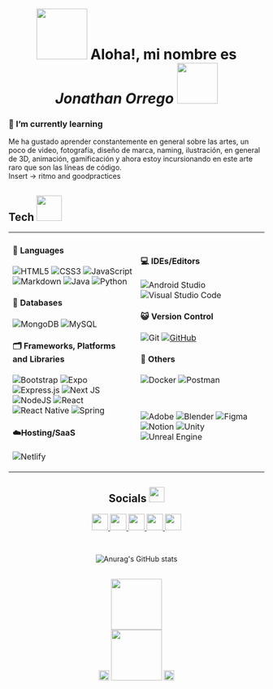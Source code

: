 <div id="header" align="center" text>
<h1>
  <img src="https://media4.giphy.com/media/v1.Y2lkPTc5MGI3NjExOW9kZnE5eTdkdDRvbjZsemN3MXBjeDVzY3F1ZGxvNWlnbzBhMHNhcyZlcD12MV9pbnRlcm5hbF9naWZfYnlfaWQmY3Q9cw/6cyetttpTEhNqTJ8ZL/giphy.gif" width="100"/> Aloha!, mi nombre es <em><strong>Jonathan Orrego</strong></em> <img src="https://media4.giphy.com/media/v1.Y2lkPTc5MGI3NjExOW9kZnE5eTdkdDRvbjZsemN3MXBjeDVzY3F1ZGxvNWlnbzBhMHNhcyZlcD12MV9pbnRlcm5hbF9naWZfYnlfaWQmY3Q9cw/6cyetttpTEhNqTJ8ZL/giphy.gif" width="80"/>
  </h1>
</div>

### 🌱 I’m currently learning

<div>
Me ha gustado aprender constantemente en general sobre las artes, un poco de video, fotografía, diseño de marca, naming, ilustración, en general de 3D, animación, gamificación y ahora estoy incursionando en este arte raro que son las líneas de código.
<br> 
Insert -> ritmo and goodpractices
</div>

## Tech  <img src="https://media1.giphy.com/media/v1.Y2lkPTc5MGI3NjExbWJqaWx5ejQ5eG13b2w5dmt6bDJ2aWUyZjJ1YXZyczFhc2lhNTRsMSZlcD12MV9pbnRlcm5hbF9naWZfYnlfaWQmY3Q9cw/YRMb6dd7zprS00JdGZ/giphy.gif" width="50"/>

<table>
  <tr><td valign="top" width="50%">

#### 🧩 Languages
![HTML5](https://img.shields.io/badge/html5-%23E34F26.svg?style=for-the-badge&logo=html5&logoColor=white)
![CSS3](https://img.shields.io/badge/css3-%231572B6.svg?style=for-the-badge&logo=css3&logoColor=white)
![JavaScript](https://img.shields.io/badge/javascript-%23323330.svg?style=for-the-badge&logo=javascript&logoColor=%23F7DF1E)
![Markdown](https://img.shields.io/badge/markdown-%23000000.svg?style=for-the-badge&logo=markdown&logoColor=white)
![Java](https://img.shields.io/badge/java-%23ED8B00.svg?style=for-the-badge&logo=openjdk&logoColor=white)
![Python](https://img.shields.io/badge/python-3670A0?style=for-the-badge&logo=python&logoColor=ffdd54)

#### 📎 Databases 
![MongoDB](https://img.shields.io/badge/MongoDB-%234ea94b.svg?style=for-the-badge&logo=mongodb&logoColor=white)
![MySQL](https://img.shields.io/badge/mysql-4479A1.svg?style=for-the-badge&logo=mysql&logoColor=white)

#### 🗂️ Frameworks, Platforms and Libraries
![Bootstrap](https://img.shields.io/badge/bootstrap-%238511FA.svg?style=for-the-badge&logo=bootstrap&logoColor=white)
![Expo](https://img.shields.io/badge/expo-1C1E24?style=for-the-badge&logo=expo&logoColor=#D04A37)
![Express.js](https://img.shields.io/badge/express.js-%23404d59.svg?style=for-the-badge&logo=express&logoColor=%2361DAFB)
![Next JS](https://img.shields.io/badge/Next-black?style=for-the-badge&logo=next.js&logoColor=white)
![NodeJS](https://img.shields.io/badge/node.js-6DA55F?style=for-the-badge&logo=node.js&logoColor=white)
![React](https://img.shields.io/badge/react-%2320232a.svg?style=for-the-badge&logo=react&logoColor=%2361DAFB)
![React Native](https://img.shields.io/badge/react_native-%2320232a.svg?style=for-the-badge&logo=react&logoColor=%2361DAFB)
![Spring](https://img.shields.io/badge/spring-%236DB33F.svg?style=for-the-badge&logo=spring&logoColor=white)

#### ☁️Hosting/SaaS

![Netlify](https://img.shields.io/badge/netlify-%23000000.svg?style=for-the-badge&logo=netlify&logoColor=#00C7B7)

</td><td valign="top" width="50%">

<br>

#### 💻 IDEs/Editors
![Android Studio](https://img.shields.io/badge/android%20studio-346ac1?style=for-the-badge&logo=android%20studio&logoColor=white)
![Visual Studio Code](https://img.shields.io/badge/Visual%20Studio%20Code-0078d7.svg?style=for-the-badge&logo=visual-studio-code&logoColor=white)

#### 😺 Version Control

![Git](https://img.shields.io/badge/git-%23F05033.svg?style=for-the-badge&logo=git&logoColor=white)
[![GitHub](https://img.shields.io/badge/github-%23121011.svg?style=for-the-badge&logo=github&logoColor=white)](https://github.com/Bartum-dev-time)
<br>
#### 🎨 Others

![Docker](https://img.shields.io/badge/docker-%230db7ed.svg?style=for-the-badge&logo=docker&logoColor=white)
![Postman](https://img.shields.io/badge/Postman-FF6C37?style=for-the-badge&logo=postman&logoColor=white)

<br>

![Adobe](https://img.shields.io/badge/adobe-%23FF0000.svg?style=for-the-badge&logo=adobe&logoColor=white)
![Blender](https://img.shields.io/badge/blender-%23F5792A.svg?style=for-the-badge&logo=blender&logoColor=white)
![Figma](https://img.shields.io/badge/figma-%23F24E1E.svg?style=for-the-badge&logo=figma&logoColor=white)
![Notion](https://img.shields.io/badge/Notion-%23000000.svg?style=for-the-badge&logo=notion&logoColor=white)
![Unity](https://img.shields.io/badge/unity-%23000000.svg?style=for-the-badge&logo=unity&logoColor=white)
![Unreal Engine](https://img.shields.io/badge/unrealengine-%23313131.svg?style=for-the-badge&logo=unrealengine&logoColor=white)

  </tr>
</table>

<div align="center">

## Socials  <img src="https://media3.giphy.com/media/v1.Y2lkPTc5MGI3NjExbGU1aGpoNGRsdHdsNHRzcmV6cXBqeDJlZnE0N2xlZG12ODZpczRocSZlcD12MV9pbnRlcm5hbF9naWZfYnlfaWQmY3Q9cw/JOKNhECjvsNSyEUaeM/giphy.gif" width="30"/>

<p align="center"> <a href="https://www.behance.com/bartumtime" target="_blank" rel="noreferrer"> <picture> <source media="(prefers-color-scheme: dark)" srcset="https://raw.githubusercontent.com/danielcranney/readme-generator/main/public/icons/socials/behance-dark.svg" /> <source media="(prefers-color-scheme: light)" srcset="https://raw.githubusercontent.com/danielcranney/readme-generator/main/public/icons/socials/behance.svg" /> <img src="https://raw.githubusercontent.com/danielcranney/readme-generator/main/public/icons/socials/behance.svg" width="32" height="32" /> </picture> </a> <a href="http://www.instagram.com/sujeto_poetico" target="_blank" rel="noreferrer"> <picture> <source media="(prefers-color-scheme: dark)" srcset="https://raw.githubusercontent.com/danielcranney/readme-generator/main/public/icons/socials/instagram-dark.svg" /> <source media="(prefers-color-scheme: light)" srcset="https://raw.githubusercontent.com/danielcranney/readme-generator/main/public/icons/socials/instagram.svg" /> <img src="https://raw.githubusercontent.com/danielcranney/readme-generator/main/public/icons/socials/instagram.svg" width="32" height="32" /> </picture> </a> <a href="https://www.linkedin.com/in/sujetopoetico" target="_blank" rel="noreferrer"> <picture> <source media="(prefers-color-scheme: dark)" srcset="https://raw.githubusercontent.com/danielcranney/readme-generator/main/public/icons/socials/linkedin-dark.svg" /> <source media="(prefers-color-scheme: light)" srcset="https://raw.githubusercontent.com/danielcranney/readme-generator/main/public/icons/socials/linkedin.svg" /> <img src="https://raw.githubusercontent.com/danielcranney/readme-generator/main/public/icons/socials/linkedin.svg" width="32" height="32" /> 
</picture> </a> <a href="https://www.youtube.com/@bartumtime5694" target="_blank" rel="noreferrer"> <picture> <source media="(prefers-color-scheme: dark)" srcset="https://raw.githubusercontent.com/danielcranney/readme-generator/main/public/icons/socials/youtube-dark.svg" /> <source media="(prefers-color-scheme: light)" srcset="https://raw.githubusercontent.com/danielcranney/readme-generator/main/public/icons/socials/youtube.svg" /> <img src="https://raw.githubusercontent.com/danielcranney/readme-generator/main/public/icons/socials/youtube.svg" width="32" height="32" /> </picture> </a> </picture> </a> <a href="https://vimeo.com/sujetopoetico" target="_blank" rel="noreferrer"> <img src="https://uxwing.com/wp-content/themes/uxwing/download/brands-and-social-media/vimeo-white-icon.png" width="32" height="32" /> </picture> </a></p>

<br>

![Anurag's GitHub stats](https://github-readme-stats.vercel.app/api?username=Bartum-dev-time&show_icons=true&theme=tokyonight)

<br>


  <img src="https://media4.giphy.com/media/v1.Y2lkPTc5MGI3NjExbnhuZTc1bHI5bHhiamRzZW45bDU2N2sydzJ3NHV4b2M1cnZqNHJ1cyZlcD12MV9pbnRlcm5hbF9naWZfYnlfaWQmY3Q9cw/BC8uulpcR3Q0JDYe5S/giphy.gif" width="100"/>
  <br>
  <img src="https://media3.giphy.com/media/v1.Y2lkPTc5MGI3NjExang0YTBnOXg5ZXAwbG84Znd1aDFiamlmd2pra2xrbnVqMTI0Y3R6ZiZlcD12MV9pbnRlcm5hbF9naWZfYnlfaWQmY3Q9cw/CN8RJQ9PWBk5y/giphy.gif" width="20"/>
  <img src="https://media2.giphy.com/media/v1.Y2lkPTc5MGI3NjExdXNoM3Z4b2dsMGZhdjlub3o4ZWNwa2dkdHc0eml4bnFyaGJreGhpbiZlcD12MV9pbnRlcm5hbF9naWZfYnlfaWQmY3Q9cw/WyshNoKCjzPwbmwHyE/giphy.gif" width="100"/> 
  <img src="https://media1.giphy.com/media/v1.Y2lkPTc5MGI3NjExZ2gycWh6Zm1tdXZ3eG9zOHEwYzhoc3dhZnNlM3A4Z2FlbjRoeDQ4MyZlcD12MV9pbnRlcm5hbF9naWZfYnlfaWQmY3Q9cw/f4O2i2Z31HvU2BkCGf/giphy.gif" width="20"/>
</div>

